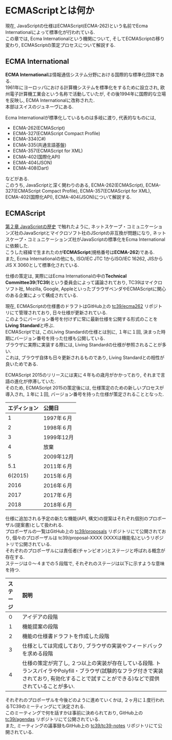 # ECMAScriptとは何か
現在, JavaScriptの仕様はECMAScript(ECMA-262)という名前でEcma Internationalによって標準化が行われている.  
この章では, Ecma Internationalという機関について, そしてECMAScriptの移り変わり, ECMAScriptの策定プロセスについて解説する.

## ECMA International
**ECMA International**は情報通信システム分野における国際的な標準化団体である.  
1961年にヨーロッパにおける計算機システムを標準化をするために設立され, 欧州電子計算機工業会という名称で活動していたが, その後1994年に国際的な立場を反映し, ECMA Internationalに改称された.  
本部はスイスのジュネーヴにある.

Ecma Internationalが標準化しているものは多岐に渡り, 代表的なものには,
- ECMA-262(ECMAScript)
- ECMA-327(ECMAScript Compact Profile)
- ECMA-334(C#)
- ECMA-335(共通言語基盤)
- ECMA-357(ECMAScript for XML)
- ECMA-402(国際化API)
- ECMA-404(JSON)
- ECMA-408(Dart)

などがある.  
このうち, JavaScriptと深く関わりのある, ECMA-262(ECMAScript), ECMA-327(ECMAScript Compact Profile), ECMA-357(ECMAScript for XML), ECMA-402(国際化API), ECMA-404(JSON)について解説する.

## ECMAScript
[第２章 JavaScriptの歴史](history.md) で触れたように, ネットスケープ・コミュニケーションズ社のJavaScriptとマイクロソフト社のJScriptの非互換が問題になり, ネットスケープ・コミュニケーションズ社がJavaScriptの標準化をEcma Internationalに依頼した.  
こうした経緯で生まれたのが**ECMAScript**(規格番号は**ECMA-262**)である.  
また, Ecma Internationalの他にも, ISO/IEC JTC 1からISO/IEC 16262, JISからJIS X 3060として標準化されている.

仕様の策定は, 実際にはEcma Internationalの中の**Technical Committee39**(**TC39**)という委員会によって議論されており, TC39はマイクロソフト社, Mozilla, Google, AppleといったブラウザベンダやECMAScriptに関心のある企業によって構成されている.

現在, ECMAScriptの仕様書のドラフトはGitHub上の [tc39/ecma262](https://github.com/tc39/ecma262) リポジトリにて管理されており, 日々仕様が更新されている.  
このようにバージョン番号を付けずに常に最新仕様を公開する形式のことを**Living Standard**と呼ぶ.  
ECMAScriptでは, このLiving Standardの仕様とは別に, １年に１回, 決まった時期にバージョン番号を持った仕様も公開している.  
ブラウザに実際に実装する際には, Living Standardの仕様が参照されることが多い.  
これは, ブラウザ自体も日々更新されるものであり, Living Standardとの相性が良いためである.

ECMAScript 2015のリリースには実に４年もの歳月がかかっており, それまで言語の進化が停滞していた.  
そのため, ECMAScript 2015の策定後には, 仕様策定のための新しいプロセスが導入され, １年に１回, バージョン番号を持った仕様が策定されることとなった.

|エディション|公開日|
|:--|:--|
|1|1997年６月|
|2|1998年６月|
|3|1999年12月|
|4|放棄|
|5|2009年12月|
|5.1|2011年６月|
|6(2015)|2015年６月|
|2016|2016年６月|
|2017|2017年６月|
|2018|2018年６月|

仕様に追加される予定の新たな機能(API, 構文)の提案はそれぞれ個別のプロポーザル(提案書)として扱われる.  
プロポーザルの一覧はGitHub上の [tc39/proposals](https://github.com/tc39/proposals) リポジトリにて公開されており, 個々のプロポーザルは tc39/proposal-XXXX (XXXXは機能名)というリポジトリで公開されている.  
それぞれのプロポーザルには責任者(チャンピオン)とステージと呼ばれる概念が存在する.  
ステージは０〜４までの５段階で, それぞれのステージは以下に示すような意味を持つ.

|ステージ|説明|
|:--|:--|
|０|アイデアの段階|
|１|機能提案の段階|
|２|機能の仕様書ドラフトを作成した段階|
|３|仕様としては完成しており, ブラウザの実装やフィードバックを求める段階|
|４|仕様の策定が完了し, ２つ以上の実装が存在している段階. トランスパイラやPolyfill・ブラウザ(試験的なフラグ付きで実装されており, 有効化することで試すことができる)などで提供されていることが多い.|

それぞれのプロポーザルを今後どのように進めていくかは, ２ヶ月に１度行われるTC39のミーティングにて決定される.  
このミーティングで何を話すかは事前に決められており, GitHub上の [tc39/agendas](https://github.com/tc39/agendas) リポジトリにて公開されている.  
また, ミーティングの議事録もGitHub上の [tc39/tc39-notes](https://github.com/tc39/tc39-notes) リポジトリにて公開されている.
